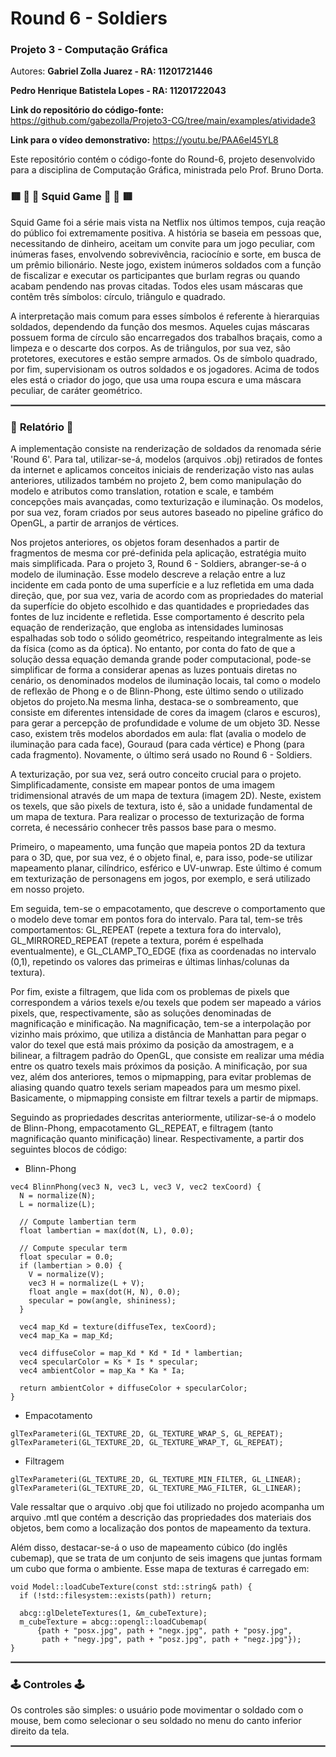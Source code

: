 # Round 6 - Soldiers
### Projeto 3 - Computação Gráfica

Autores: **Gabriel Zolla Juarez - RA: 11201721446**

**Pedro Henrique Batistela Lopes - RA: 11201722043**

**Link do repositório do código-fonte:** https://github.com/gabezolla/Projeto3-CG/tree/main/examples/atividade3

**Link para o vídeo demonstrativo:** https://youtu.be/PAA6el45YL8

Este repositório contém o código-fonte do Round-6, projeto desenvolvido para a disciplina de Computação Gráfica, ministrada pelo Prof. Bruno Dorta.

### :red_square: :small_red_triangle: :red_circle: Squid Game :red_circle: :small_red_triangle: :red_square:

Squid Game foi a série mais vista na Netflix nos últimos tempos, cuja reação do público foi extremamente positiva. A história se baseia em pessoas que, necessitando de dinheiro, aceitam um convite para um jogo peculiar, com inúmeras fases, envolvendo sobrevivência, raciocínio e sorte, em busca de um prêmio bilionário. Neste jogo, existem inúmeros soldados com a função de fiscalizar e executar os participantes que burlam regras ou quando acabam pendendo nas provas citadas. Todos eles usam máscaras que contêm três símbolos: círculo, triângulo e quadrado.

A interpretação mais comum para esses símbolos é referente à hierarquias soldados, dependendo da função dos mesmos. Aqueles cujas máscaras possuem forma de círculo são encarregados dos trabalhos braçais, como a limpeza e o descarte dos corpos. As de triângulos, por sua vez, são protetores, executores e estão sempre armados. Os de símbolo quadrado, por fim, supervisionam os outros soldados e os jogadores. Acima de todos eles está o criador do jogo, que usa uma roupa escura e uma máscara peculiar, de caráter geométrico. 

<hr style="border:1px solid gray"> </hr>

### :page_with_curl: **Relatório** :page_with_curl:

A implementação consiste na renderização de soldados da renomada série 'Round 6'. Para tal, utilizar-se-á, modelos (arquivos .obj) retirados de fontes da internet e aplicamos conceitos iniciais de renderização visto nas aulas anteriores, utilizados também no projeto 2, bem como manipulação do modelo e atributos como translation, rotation e scale, e também concepções mais avançadas, como texturização e iluminação. Os modelos, por sua vez, foram criados por seus autores baseado no pipeline gráfico do OpenGL, a partir de arranjos de vértices. 

Nos projetos anteriores, os objetos foram desenhados a partir de fragmentos de mesma cor pré-definida pela aplicação, estratégia muito mais simplificada. Para o projeto 3, Round 6 - Soldiers, abranger-se-á o modelo de iluminação. Esse modelo descreve a relação entre a luz incidente em cada ponto de uma superfície e a luz refletida em uma dada direção, que, por sua vez, varia de acordo com as propriedades do material da superfície do objeto escolhido e das quantidades e propriedades das fontes de luz incidente e refletida. Esse comportamento é descrito pela equação de renderização, que engloba as intensidades luminosas espalhadas sob todo o sólido geométrico, respeitando integralmente as leis da física (como as da óptica). No entanto, por conta do fato de que a solução dessa equação demanda grande poder computacional, pode-se simplificar de forma a considerar apenas as luzes pontuais diretas no cenário, os denominados modelos de iluminação locais, tal como o modelo de reflexão de Phong e o de Blinn-Phong, este último sendo o utilizado objetos do projeto.Na mesma linha, destaca-se o sombreamento, que consiste em diferentes intensidade de cores da imagem (claros e escuros), para gerar a percepção de profundidade e volume de um objeto 3D. Nesse caso, existem três modelos abordados em aula: flat (avalia o modelo de iluminação para cada face), Gouraud (para cada vértice) e Phong (para cada fragmento). Novamente, o último será usado no Round 6 - Soldiers.

A texturização, por sua vez, será outro conceito crucial para o projeto. Simplificadamente, consiste em mapear pontos de uma imagem tridimensional através de um mapa de textura (imagem 2D). Neste, existem os texels, que são pixels de textura, isto é, são a unidade fundamental de um mapa de textura. Para realizar o processo de texturização de forma correta, é necessário conhecer três passos base para o mesmo. 

Primeiro, o mapeamento, uma função que mapeia pontos 2D da textura para o 3D, que, por sua vez, é o objeto final, e, para isso, pode-se utilizar mapeamento planar, cilíndrico, esférico e UV-unwrap. Este último é comum em texturização de personagens em jogos, por exemplo, e será utilizado em nosso projeto. 

Em seguida, tem-se o empacotamento, que descreve o comportamento que o modelo deve tomar em pontos fora do intervalo. Para tal, tem-se três comportamentos: GL_REPEAT (repete a textura fora do intervalo), GL_MIRRORED_REPEAT (repete a textura, porém é espelhada eventualmente), e GL_CLAMP_TO_EDGE (fixa as coordenadas no intervalo (0,1), repetindo os valores das primeiras e últimas linhas/colunas da textura). 

Por fim, existe a filtragem, que lida com os problemas de pixels que correspondem a vários texels e/ou texels que podem ser mapeado a vários pixels, que, respectivamente, são as soluções denominadas de magnificação e minificação. Na magnificação, tem-se a interpolação por vizinho mais próximo, que utiliza a distância de Manhattan para pegar o valor do texel que está mais próximo da posição da amostragem, e a bilinear, a filtragem padrão do OpenGL, que consiste em realizar uma média entre os quatro texels mais próximos da posição. A minificação, por sua vez, além dos anteriores, temos o mipmapping, para evitar problemas de aliasing quando quatro texels seriam mapeados para um mesmo pixel. Basicamente, o mipmapping consiste em filtrar texels a partir de mipmaps.

Seguindo as propriedades descritas anteriormente, utilizar-se-á o modelo de Blinn-Phong, empacotamento GL_REPEAT, e filtragem (tanto magnificação quanto minificação) linear. Respectivamente, a partir dos seguintes blocos de código:

* Blinn-Phong
```
vec4 BlinnPhong(vec3 N, vec3 L, vec3 V, vec2 texCoord) {
  N = normalize(N);
  L = normalize(L);

  // Compute lambertian term
  float lambertian = max(dot(N, L), 0.0);

  // Compute specular term
  float specular = 0.0;
  if (lambertian > 0.0) {
    V = normalize(V);
    vec3 H = normalize(L + V);
    float angle = max(dot(H, N), 0.0);
    specular = pow(angle, shininess);
  }

  vec4 map_Kd = texture(diffuseTex, texCoord);
  vec4 map_Ka = map_Kd;

  vec4 diffuseColor = map_Kd * Kd * Id * lambertian;
  vec4 specularColor = Ks * Is * specular;
  vec4 ambientColor = map_Ka * Ka * Ia;

  return ambientColor + diffuseColor + specularColor;
}
```

* Empacotamento
```
glTexParameteri(GL_TEXTURE_2D, GL_TEXTURE_WRAP_S, GL_REPEAT);
glTexParameteri(GL_TEXTURE_2D, GL_TEXTURE_WRAP_T, GL_REPEAT);
```

* Filtragem
```
glTexParameteri(GL_TEXTURE_2D, GL_TEXTURE_MIN_FILTER, GL_LINEAR);
glTexParameteri(GL_TEXTURE_2D, GL_TEXTURE_MAG_FILTER, GL_LINEAR);
```

Vale ressaltar que o arquivo .obj que foi utilizado no projedo acompanha um arquivo .mtl que contém a descrição das propriedades dos materiais dos objetos, bem como a localização dos pontos de mapeamento da textura.

Além disso, destacar-se-á o uso de mapeamento cúbico (do inglês cubemap), que se trata de um conjunto de seis imagens que juntas formam um cubo que forma o ambiente. Esse mapa de texturas é carregado em:

```
void Model::loadCubeTexture(const std::string& path) {
  if (!std::filesystem::exists(path)) return;

  abcg::glDeleteTextures(1, &m_cubeTexture);
  m_cubeTexture = abcg::opengl::loadCubemap(
      {path + "posx.jpg", path + "negx.jpg", path + "posy.jpg",
       path + "negy.jpg", path + "posz.jpg", path + "negz.jpg"});
}
```


<hr style="border:1px solid gray"> </hr>

### :joystick: **Controles** :joystick:

Os controles são simples: o usuário pode movimentar o soldado com o mouse, bem como selecionar o seu soldado no menu do canto inferior direito da tela. 

<hr style="border:1px solid gray"> </hr>


